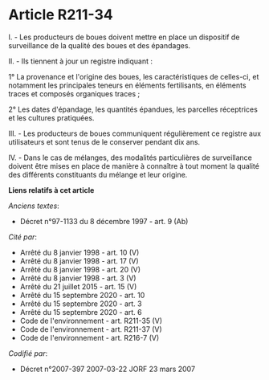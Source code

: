 # Article R211-34

I. - Les producteurs de boues doivent mettre en place un dispositif de surveillance de la qualité des boues et des épandages.

II. - Ils tiennent à jour un registre indiquant :

1° La provenance et l'origine des boues, les caractéristiques de celles-ci, et notamment les principales teneurs en éléments
fertilisants, en éléments traces et composés organiques traces ;

2° Les dates d'épandage, les quantités épandues, les parcelles réceptrices et les cultures pratiquées.

III. - Les producteurs de boues communiquent régulièrement ce registre aux utilisateurs et sont tenus de le conserver pendant
dix ans.

IV. - Dans le cas de mélanges, des modalités particulières de surveillance doivent être mises en place de manière à connaître
à tout moment la qualité des différents constituants du mélange et leur origine.

**Liens relatifs à cet article**

_Anciens textes_:

  - Décret n°97-1133 du 8 décembre 1997 - art. 9 (Ab)

_Cité par_:

  - Arrêté du 8 janvier 1998 - art. 10 (V)
  - Arrêté du 8 janvier 1998 - art. 17 (V)
  - Arrêté du 8 janvier 1998 - art. 20 (V)
  - Arrêté du 8 janvier 1998 - art. 3 (V)
  - Arrêté du 21 juillet 2015 - art. 15 (V)
  - Arrêté du 15 septembre 2020 - art. 10
  - Arrêté du 15 septembre 2020 - art. 3
  - Arrêté du 15 septembre 2020 - art. 6
  - Code de l'environnement - art. R211-35 (V)
  - Code de l'environnement - art. R211-37 (V)
  - Code de l'environnement - art. R216-7 (V)

_Codifié par_:

  - Décret n°2007-397 2007-03-22 JORF 23 mars 2007
